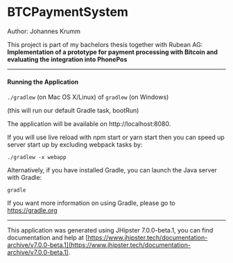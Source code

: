 # BTCPaymentSystem

Author: Johannes Krumm

This project is part of my bachelors thesis together with Rubean AG: **Implementation of a prototype for payment processing with Bitcoin and evaluating the integration into PhonePos**

---

#### Running the Application

`./gradlew` (on Mac OS X/Linux) of `gradlew` (on Windows)

(this will run our default Gradle task, bootRun)

The application will be available on http://localhost:8080.

If you will use live reload with npm start or yarn start then you can speed up server start up by excluding webpack tasks by:

`./gradlew -x webapp`

Alternatively, if you have installed Gradle, you can launch the Java server with Gradle:

`gradle`

If you want more information on using Gradle, please go to https://gradle.org

---

This application was generated using JHipster 7.0.0-beta.1, you can find documentation and help at [https://www.jhipster.tech/documentation-archive/v7.0.0-beta.1](https://www.jhipster.tech/documentation-archive/v7.0.0-beta.1).
